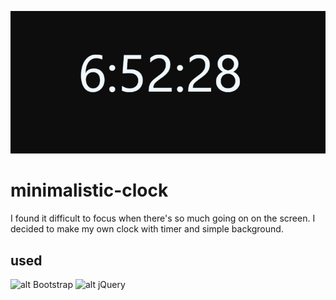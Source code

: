 ![logo](/logo-clock.png)

# minimalistic-clock
I found it difficult to focus when there's so much going on on the screen. I decided to make my own clock with timer and simple background.

## used
![alt Bootstrap](https://upload.wikimedia.org/wikipedia/commons/thumb/b/b2/Bootstrap_logo.svg/1280px-Bootstrap_logo.svg.png)
![alt jQuery](https://cdn.worldvectorlogo.com/logos/jquery-4.svg)
